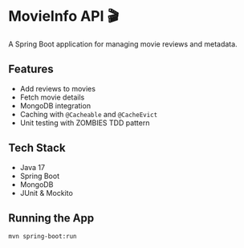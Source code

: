 # MovieInfo API 🎬

A Spring Boot application for managing movie reviews and metadata.

## Features
- Add reviews to movies
- Fetch movie details
- MongoDB integration
- Caching with `@Cacheable` and `@CacheEvict`
- Unit testing with ZOMBIES TDD pattern

## Tech Stack
- Java 17
- Spring Boot
- MongoDB
- JUnit & Mockito

## Running the App
```bash
mvn spring-boot:run